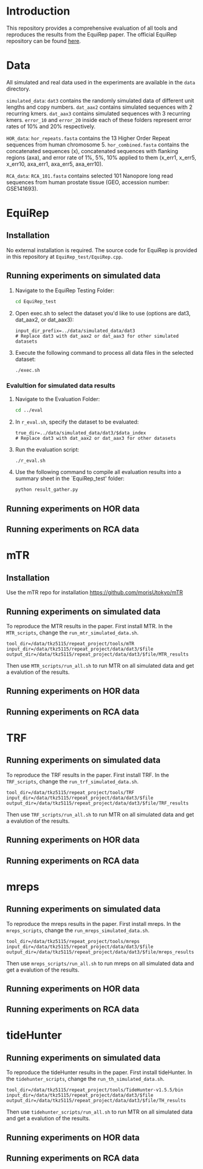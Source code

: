 # Introduction

This repository provides a comprehensive evaluation of all tools and reproduces the results from the EquiRep paper. The official EquiRep repository can be found [here](https://github.com/Shao-Group/EquiRep).

# Data

All simulated and real data used in the experiments are available in the `data` directory.

`simulated_data`: `dat3` contains the randomly simulated data of different unit lengths and copy numbers. `dat_aax2` contains simulated sequences with 2 recurring kmers. `dat_aax3` contains simulated sequences with 3 recurring kmers. `error_10` and `error_20` inside each of these folders represent error rates of 10% and 20% respectively.

`HOR_data`: `hor_repeats.fasta` contains the 13 Higher Order Repeat sequences from human chromosome 5. `hor_combined.fasta` contains the concatenated sequences (x), concatenated sequences with flanking regions (axa), and error rate of 1%, 5%, 10% applied to them (x_err1, x_err5, x_err10, axa_err1, axa_err5, axa_err10).

`RCA_data`: `RCA_101.fasta` contains selected 101 Nanopore long read sequences from human prostate tissue (GEO, accession number: GSE141693).

# EquiRep

## Installation
No external installation is required. The source code for EquiRep is provided in this repository at `EquiRep_test/EquiRep.cpp`.

## Running experiments on simulated data
1. Navigate to the EquiRep Testing Folder: 
	```bash
	cd EquiRep_test
	```
2. Open exec.sh to select the dataset you'd like to use (options are dat3, dat_aax2, or dat_aax3):
	```
	input_dir_prefix=../data/simulated_data/dat3
	# Replace dat3 with dat_aax2 or dat_aax3 for other simulated datasets
	```
3. Execute the following command to process all data files in the selected dataset:
	```bash
   	./exec.sh
   	```
### Evalultion for simulated data results
1. Navigate to the Evaluation Folder:
	```bash
	cd ../eval
	```
2. In `r_eval.sh`, specify the dataset to be evaluated:
	```
	true_dir=../data/simulated_data/dat3/$data_index
	# Replace dat3 with dat_aax2 or dat_aax3 for other datasets
	```
3. Run the evaluation script:
	```bash
   	./r_eval.sh
   	```
4. Use the following command to compile all evaluation results into a summary sheet in the `EquiRep_test' folder:
	```bash
	python result_gather.py
	```

## Running experiments on HOR data

## Running experiments on RCA data

# mTR

## Installation

Use the mTR repo for installation https://github.com/morisUtokyo/mTR

## Running experiments on simulated data

To reproduce the MTR results in the paper. First install MTR. In the `MTR_scripts`, change the `run_mtr_simulated_data.sh`.
```
tool_dir=/data/tkz5115/repeat_project/tools/mTR
input_dir=/data/tkz5115/repeat_project/data/dat3/$file
output_dir=/data/tkz5115/repeat_project/data/dat3/$file/MTR_results
```
Then use `MTR_scripts/run_all.sh` to run MTR on all simulated data and get a evalution of the results.
## Running experiments on HOR data

## Running experiments on RCA data

# TRF
## Running experiments on simulated data
To reproduce the TRF results in the paper. First install TRF. In the `TRF_scripts`, change the `run_trf_simulated_data.sh`.
```
tool_dir=/data/tkz5115/repeat_project/tools/TRF
input_dir=/data/tkz5115/repeat_project/data/dat3/$file
output_dir=/data/tkz5115/repeat_project/data/dat3/$file/TRF_results
```
Then use `TRF_scripts/run_all.sh` to run MTR on all simulated data and get a evalution of the results.
## Running experiments on HOR data

## Running experiments on RCA data

# mreps
## Running experiments on simulated data
To reproduce the mreps results in the paper. First install mreps. In the `mreps_scripts`, change the `run_mreps_simulated_data.sh`.
```
tool_dir=/data/tkz5115/repeat_project/tools/mreps
input_dir=/data/tkz5115/repeat_project/data/dat3/$file
output_dir=/data/tkz5115/repeat_project/data/dat3/$file/mreps_results
```
Then use `mreps_scripts/run_all.sh` to run mreps on all simulated data and get a evalution of the results.
## Running experiments on HOR data

## Running experiments on RCA data

# tideHunter
## Running experiments on simulated data
To reproduce the tideHunter results in the paper. First install tideHunter. In the `tidehunter_scripts`, change the `run_th_simulated_data.sh`.
```
tool_dir=/data/tkz5115/repeat_project/tools/TideHunter-v1.5.5/bin
input_dir=/data/tkz5115/repeat_project/data/dat3/$file
output_dir=/data/tkz5115/repeat_project/data/dat3/$file/TH_results
```
Then use `tidehunter_scripts/run_all.sh` to run MTR on all simulated data and get a evalution of the results.
## Running experiments on HOR data

## Running experiments on RCA data

